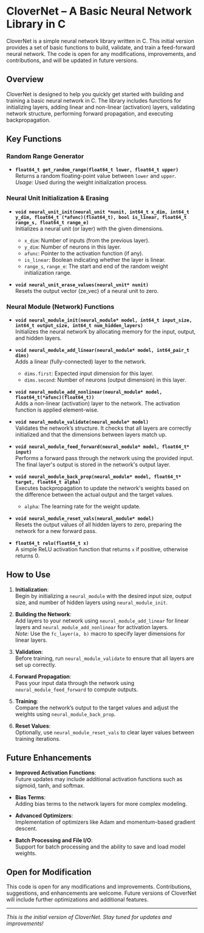# CloverNet – A Basic Neural Network Library in C

CloverNet is a simple neural network library written in C. This initial version provides a set of basic functions to build, validate, and train a feed-forward neural network. The code is open for any modifications, improvements, and contributions, and will be updated in future versions.

## Overview

CloverNet is designed to help you quickly get started with building and training a basic neural network in C. The library includes functions for initializing layers, adding linear and non-linear (activation) layers, validating network structure, performing forward propagation, and executing backpropagation.

## Key Functions

### Random Range Generator
- **`float64_t get_random_range(float64_t lower, float64_t upper)`**  
  Returns a random floating-point value between `lower` and `upper`.  
  _Usage:_ Used during the weight initialization process.

### Neural Unit Initialization & Erasing
- **`void neural_unit_init(neural_unit *nunit, int64_t x_dim, int64_t y_dim, float64_t (*afunc)(float64_t), bool is_linear, float64_t range_s, float64_t range_e)`**  
  Initializes a neural unit (or layer) with the given dimensions.  
  - `x_dim`: Number of inputs (from the previous layer).  
  - `y_dim`: Number of neurons in this layer.  
  - `afunc`: Pointer to the activation function (if any).  
  - `is_linear`: Boolean indicating whether the layer is linear.  
  - `range_s`, `range_e`: The start and end of the random weight initialization range.

- **`void neural_unit_erase_values(neural_unit* nunit)`**  
  Resets the output vector (ze_vec) of a neural unit to zero.

### Neural Module (Network) Functions
- **`void neural_module_init(neural_module* model, int64_t input_size, int64_t output_size, int64_t num_hidden_layers)`**  
  Initializes the neural network by allocating memory for the input, output, and hidden layers.

- **`void neural_module_add_linear(neural_module* model, int64_pair_t dims)`**  
  Adds a linear (fully-connected) layer to the network.  
  - `dims.first`: Expected input dimension for this layer.  
  - `dims.second`: Number of neurons (output dimension) in this layer.

- **`void neural_module_add_nonlinear(neural_module* model, float64_t(*afunc)(float64_t))`**  
  Adds a non-linear (activation) layer to the network. The activation function is applied element-wise.

- **`void neural_module_validate(neural_module* model)`**  
  Validates the network’s structure. It checks that all layers are correctly initialized and that the dimensions between layers match up.

- **`void neural_module_feed_forward(neural_module* model, float64_t* input)`**  
  Performs a forward pass through the network using the provided input. The final layer's output is stored in the network's output layer.

- **`void neural_module_back_prop(neural_module* model, float64_t* target, float64_t alpha)`**  
  Executes backpropagation to update the network's weights based on the difference between the actual output and the target values.  
  - `alpha`: The learning rate for the weight update.

- **`void neural_module_reset_vals(neural_module* model)`**  
  Resets the output values of all hidden layers to zero, preparing the network for a new forward pass.

- **`float64_t relu(float64_t x)`**  
  A simple ReLU activation function that returns `x` if positive, otherwise returns 0.

## How to Use

1. **Initialization**:  
   Begin by initializing a `neural_module` with the desired input size, output size, and number of hidden layers using `neural_module_init`.

2. **Building the Network**:  
   Add layers to your network using `neural_module_add_linear` for linear layers and `neural_module_add_nonlinear` for activation layers.  
   *Note:* Use the `fc_layer(a, b)` macro to specify layer dimensions for linear layers.

3. **Validation**:  
   Before training, run `neural_module_validate` to ensure that all layers are set up correctly.

4. **Forward Propagation**:  
   Pass your input data through the network using `neural_module_feed_forward` to compute outputs.

5. **Training**:  
   Compare the network’s output to the target values and adjust the weights using `neural_module_back_prop`.

6. **Reset Values**:  
   Optionally, use `neural_module_reset_vals` to clear layer values between training iterations.

## Future Enhancements

- **Improved Activation Functions**:  
  Future updates may include additional activation functions such as sigmoid, tanh, and softmax.

- **Bias Terms**:  
  Adding bias terms to the network layers for more complex modeling.

- **Advanced Optimizers**:  
  Implementation of optimizers like Adam and momentum-based gradient descent.

- **Batch Processing and File I/O**:  
  Support for batch processing and the ability to save and load model weights.

## Open for Modification

This code is open for any modifications and improvements. Contributions, suggestions, and enhancements are welcome. Future versions of CloverNet will include further optimizations and additional features.

---
*This is the initial version of CloverNet. Stay tuned for updates and improvements!*
